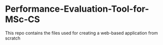 # Performance-Evaluation-Tool-for-MSc-CS
This repo contains the files used for creating a web-based application from scratch 
